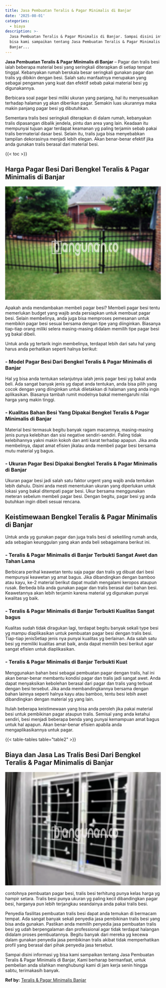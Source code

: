 ```yaml
---
title: Jasa Pembuatan Teralis & Pagar Minimalis di Banjar
date: '2025-08-01'
categories:
  - biaya
description: >-
  Jasa Pembuatan Teralis & Pagar Minimalis di Banjar. Sampai disini informasi yg
  bisa kami sampaikan tentang Jasa Pembuatan Teralis & Pagar Minimalis di
  Banjar...
---
```


**Jasa Pembuatan Teralis & Pagar Minimalis di Banjar** – Pagar dan tralis besi ialah beberapa material besi yang seringkali diterapkan di setiap tempat tinggal. Kebanyakan rumah berskala besar seringkali gunakan pagar dan tralis yg dibikin dengan besi. Salah satu manfaatnya merupakan yang sebagai pengaman yang kuat dan efektif sebab pakai material besi yg digunakannya.

Berbicara soal pagar besi miliki ukuran yang panjang, hal itu menyesuaikan terhadap halaman yg akan diberikan pagar. Semakin luas ukurannya maka makin panjang pagar besi yg dibutuhkan.

Sementara tralis besi seringkali diterapkan di dalam rumah, kebanyakan tralis dipasangan dibalik jendela, pintu dan area yang lain. Keadaan itu mempunyai tujuan agar terdapat keamanan yg paling terjamin sebab pakai tralis bermaterial dasar besi. Selain itu, tralis juga bisa menyebabkan tampilan dekorasinya menjadi lebih elegan. Akan benar-benar efektif jika anda gunakan tralis berasal dari material besi.

{{< toc >}}

## Harga Pagar Besi Dari Bengkel Teralis & Pagar Minimalis di Banjar

![Jasa Pembuatan Teralis & Pagar Minimalis di Banjar](/images/pagar-minimalis-murah-13.png)

Apakah anda mendambakan membeli pagar besi? Membeli pagar besi tentu memerlukan budget yang wajib anda persiapkan untuk membuat pagar besi. Selain membelinya, anda juga bisa memproses pemesanan untuk membikin pagar besi sesuai bersama dengan tipe yang diinginkan. Biasanya tiap-tiap orang miliki selera masing-masing didalam memilih tipe pagar besi yg bakal dibeli.

Untuk anda yg tertarik ingin membelinya, terdapat lebih dari satu hal yang harus anda perhatikan seperti halnya berikut:
### \- Model Pagar Besi Dari Bengkel Teralis & Pagar Minimalis di Banjar

Hal yg bisa anda tentukan selanjutnya ialah jenis pagar besi yg bakal anda beli. Ada sangat banyak jenis yg dapat anda tentukan, anda bisa pilih yang cocok dengan yang diinginkan untuk diletakkan di halaman yang anda ingin aplikasikan. Biasanya tambah rumit modelnya bakal memengaruhi nilai harga yang makin tinggi.

### \- Kualitas Bahan Besi Yang Dipakai Bengkel Teralis & Pagar Minimalis di Banjar

Material besi termasuk begitu banyak ragam macamnya, masing-masing jenis punya kelebihan dan sisi negative sendiri-sendiri. Paling tidak kelebihannya yakni makin kokoh dan anti karat terhadap apapun. Jika anda membelinya, dapat amat efisien jikalau anda membeli pagar besi bersama mutu material yg bagus.

### \- Ukuran Pagar Besi Dipakai Bengkel Teralis & Pagar Minimalis di Banjar

Ukuran pagar besi jadi salah satu faktor urgent yang wajib anda tentukan lebih dahulu. Disini anda mesti menentukan ukuran yang diperlukan untuk lokasi yang bakal ditempati pagar besi. Ukur bersama menggunakan meteran sebelum membeli pagar besi. Dengan begitu, pagar besi yg anda butuhkan ingin dibeli sesuai rencana.

## Keistimewaan Bengkel Teralis & Pagar Minimalis di Banjar

Untuk anda yg gunakan pagar dan juga tralis besi di sekeliling rumah anda, ada sebagian keunggulan yang akan anda beli sebagaimana berikut ini.

### \- Teralis & Pagar Minimalis di Banjar Terbukti Sangat Awet dan Tahan Lama

Berbicara perihal keawetan tentu saja pagar dan tralis yg dibuat dari besi mempunyai keawetan yg amat bagus. Jika dibandingkan dengan bamboo atau kayu, ke-2 material berikut dapat mudah mengalami keropos ataupun rusak. Berbeda bila anda gunakan pagar dan tralis berasal dari bahan besi. Keawetannya akan lebih terjamin karena material yg digunakan punyai kwalitas yg baik.

### \- Teralis & Pagar Minimalis di Banjar Terbukti Kualitas Sangat bagus

Kualitas sudah tidak diragukan lagi, terdapat begitu banyak sekali type besi yg mampu diaplikasikan untuk pembuatan pagar besi dengan tralis besi. Tiap-tiap jenisSetiap jenis nya punyai kualitas yg berlainan. Ada salah satu besi yg memiliki kualitas amat baik, anda dapat memilih besi berikut agar sangat efisien untuk diaplikasikan.

### \- Teralis & Pagar Minimalis di Banjar Terbukti Kuat

Menggunakan bahan besi sebagai pembuatan pagar dengan tralis, hal ini akan benar-benar membantu kondisi pagar dan tralis jadi sangat awet. Anda dapat menyaksikan kebolehan berasal dari pagar dan tralis yang terbuat dengan besi tersebut. Jika anda membandingkannya bersama dengan bahan lainnya seperti halnya kayu atau bamboo, tentu besi lebih awet dibandingkan dengan material yg yang lain.

Itulah beberapa keistimewaan yang bisa anda peroleh jika pakai material besi untuk pembikinan pagar ataupun tralis. Semisal yang anda ketahui sendiri, besi menjadi beberapa benda yang punyai kemampuan amat bagus untuk hal apapun. Akan benar-benar efisien apabila anda mengaplikasikannya untuk pagar.

{{< table-tables table="table2" >}}

## Biaya dan Jasa Las Tralis Besi Dari Bengkel Teralis & Pagar Minimalis di Banjar

![Jasa Pembuatan Teralis & Pagar Minimalis di Banjar](/images/teralis-minimalis-murah-21.png)

contohnya pembuatan pagar besi, tralis besi terhitung punya kelas harga yg hampir setara. Tralis besi punya ukuran yg paling kecil dibandingkan pagar besi, harganya pun lebih terjangkau seandainya anda pakai tralis besi.

Penyedia fasilitas pembuatan tralis besi dapat anda temukan di bermacam tempat. Ada sangat banyak sekali penyedia jasa pembikinan tralis besi yang bisa anda gunakan. Pastikan anda memilih penyedia jasa pembuatan tralis besi yg udah berpengalaman dan professional agar tidak terdapat halangan didalam proses pembuatannya. Begitu banyak dari mereka yg kecewa dalam gunakan penyedia jasa pembikinan tralis akibat tidak memperhatikan profil yang berasal dari pihak penyedia jasa tersebut.

Sampai disini informasi yg bisa kami sampaikan tentang Jasa Pembuatan Teralis & Pagar Minimalis di Banjar, Kami berharap bermanfaat, untuk pembelian anda silahkan menghubungi kami di jam kerja senin hingga sabtu, terimakasih banyak.

**Ref by:** [Teralis & Pagar Minimalis Banjar](https://id.wikipedia.org/wiki/Teralis)
